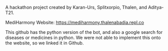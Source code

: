 A hackathon project created by Karan-Urs, Splitxorpio, Thalen, and Aditya-T21.

MediHarmony Website: https://mediharmony.thalenabadia.repl.co

This github has the python version of the bot, and also a google search for diseases or medicines in python. We were not able to implement this onto the website, so we linked it in Github.

